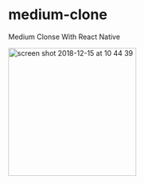 # medium-clone
Medium Clonse With React Native


<img width="257" alt="screen shot 2018-12-15 at 10 44 39" src="https://user-images.githubusercontent.com/1490342/50038713-8a5c4100-0056-11e9-9e15-b31af07a039c.png">
